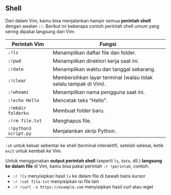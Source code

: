 ## Shell
Dari dalam Vim, kamu bisa menjalankan hampir semua **perintah shell** dengan awalan `:!`. Berikut ini beberapa contoh perintah shell umum yang sering dipakai langsung dari Vim:

| Perintah Vim          | Fungsi                                                          |
| --------------------- | --------------------------------------------------------------- |
| `:!ls`                | Menampilkan daftar file dan folder.                             |
| `:!pwd`               | Menampilkan direktori kerja saat ini.                           |
| `:!date`              | Menampilkan waktu dan tanggal sekarang.                         |
| `:!clear`             | Membersihkan layar terminal (walau tidak selalu tampak di Vim). |
| `:!whoami`            | Menampilkan nama pengguna saat ini.                             |
| `:!echo Hello`        | Mencetak teks “Hello”.                                          |
| `:!mkdir folderku`    | Membuat folder baru.                                            |
| `:!rm file.txt`       | Menghapus file.                                                 |
| `:!python3 script.py` | Menjalankan skrip Python.                                       |

`:sh` untuk keluar sebentar ke shell (terminal interaktif). setelah selesai, ketik `exit` untuk kembali ke Vim.

Untuk menggunakan **output perintah shell** (seperti `ls`, `date`, dll.) **langsung ke dalam file** di Vim, kamu bisa pakai perintah `:r !perintah`, contoh:
- `:r !ls` menyisipkan hasil `ls` ke dalam file di bawah baris kursor
- `:r !cat file.txt` menyisipkan isi file lain
- `:r !curl -s https://example.com` menyisipkan hasil curl atau wget
